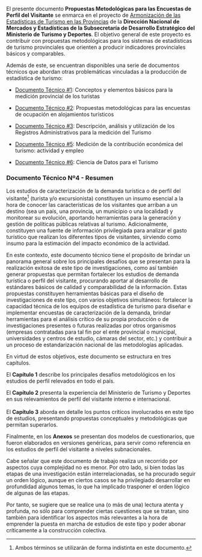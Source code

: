 El presente documento **Propuestas Metodológicas para las Encuestas de Perfil del Visitante** se enmarca en el proyecto de [Armonización de las Estadísticas de Turismo en las Provincias](https://armonizacion.yvera.tur.ar//) de la **Dirección Nacional de Mercados y Estadísticas de la Subsecretaría de Desarrollo Estratégico del Ministerio de Turismo y Deportes**. El objetivo general de este proyecto es contribuir con propuestas metodológicas para los sistemas de estadísticas de turismo provinciales que orienten a producir indicadores provinciales básicos y comparables.

Además de este, se encuentran disponibles una serie de documentos técnicos que abordan otras problemáticas vinculadas a la producción de estadística de turismo:

-   [Documento Técnico \#1](https://dnme-minturdep.github.io/DT1_medicion_turismo/): Conceptos y elementos básicos para la medición provincial de los turistas

-   [Documento Técnico \#2](https://dnme-minturdep.github.io/DT2_encuestas/): Propuestas metodológicas para las encuestas de ocupación en alojamientos turísticos

-   [Documento Técnico \#3](https://dnme-minturdep.github.io/DT3_registros_adminsitrativos/): Descripción, análisis y utilización de los Registros Administrativos para la medición del Turismo

-   [Documento Técnico \#5](https://dnme-minturdep.github.io/DT5_actividad_empleo/): Medición de la contribución económica del turismo: actividad y empleo

-   [Documento Técnico \#6](https://dnme-minturdep.github.io/DT6_ciencia_de_datos_turismo/): Ciencia de Datos para el Turismo

### Documento Técnico Nº4 - Resumen 

Los estudios de caracterización de la demanda turística o de perfil del visitante[^index-1] (turista y/o excursionista) constituyen un insumo esencial a la hora de conocer las características de los visitantes que arriban a un destino (sea un país, una provincia, un municipio o una localidad) y monitorear su evolución, aportando herramientas para la generación y gestión de políticas públicas relativas al turismo. Adicionalmente, constituyen una fuente de información privilegiada para analizar el gasto turístico que realizan los diferentes tipos de visitantes, sirviendo como insumo para la estimación del impacto económico de la actividad.

[^index-1]: Ambos términos se utilizarán de forma indistinta en este documento.

En este contexto, este documento técnico tiene el propósito de brindar un panorama general sobre los principales desafíos que se presentan para la realización exitosa de este tipo de investigaciones, como así también generar propuestas que permitan fortalecer los estudios de demanda turística o perfil del visitante, procurando aportar al desarrollo de estándares básicos de calidad y comparabilidad de la información. Estas propuestas constituyen herramientas básicas para el diseño de investigaciones de este tipo, con varios objetivos simultáneos: fortalecer la capacidad técnica de los equipos de estadística de turismo para diseñar e implementar encuestas de caracterización de la demanda, brindar herramientas para el análisis crítico de su propia producción o de investigaciones presentes o futuras realizadas por otros organismos (empresas contratadas para tal fin por el ente provincial o municipal, universidades y centros de estudio, cámaras del sector, etc.) y contribuir a un proceso de estandarización nacional de las metodologías aplicadas.

En virtud de estos objetivos, este documento se estructura en tres capítulos.

El **Capítulo 1** describe los principales desafíos metodológicos en los estudios de perfil relevados en todo el país.

El **Capítulo 2**  presenta la experiencia del Ministerio de Turismo y Deportes en sus relevamientos de perfil del visitante interno e internacional.\
\
El **Capítulo 3**  aborda en detalle los puntos críticos involucrados en este tipo de estudios, presentando propuestas conceptuales y metodológicas que permitan superarlos.

Finalmente, en los **Anexos** se presentan dos modelos de cuestionarios, que fueron elaborados en versiones genéricas, para servir como referencia en los estudios de perfil del visitante a niveles subnacionales.

Cabe señalar que este documento de trabajo realiza un recorrido por aspectos cuya complejidad no es menor. Por otro lado, si bien todas las etapas de una investigación están interrelacionadas, se ha procurado seguir un orden lógico, aunque en ciertos casos se ha privilegiado desarrollar en profundidad algunos temas, lo que ha implicado trasponer el orden lógico de algunas de las etapas.

Por tanto, se sugiere que se realice una (o más de una) lectura atenta y profunda, no sólo para comprender ciertas cuestiones que se tratan, sino también para identificar los aspectos más relevantes a la hora de emprender la puesta en marcha de estudios de este tipo y poder abonar críticamente a la construcción colectiva.
